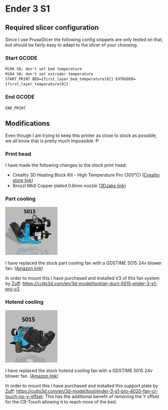# Ender 3 S1

## Required slicer configuration

Since I use PrusaSlicer the following config snippets are only tested on that, but should be fairly easy to adapt to the slicer of your choosing.

### Start GCODE

```
M190 S0; don't set bed temperature
M104 S0; don't set extruder temperature
START_PRINT BED={first_layer_bed_temperature[0]} EXTRUDER={first_layer_temperature[0]}
```

### End GCODE

```
END_PRINT
```

## Modifications

Even though I am trying to keep this printer as close to stock as possible, we all know that is pretty much impossible :P

### Print head

I have made the following changes to the stock print head:

- Creality 3D Heating Block Kit - High Temperature Pro (300℃) ([Creality store link](https://www.creality3dshop.eu/products/creality3d-heating-block-kit-high-temperature-pro-300-for-ender-3-s1-ender-3-s1-pro-cr-10-smart-pro-sermoon-v1-sermoon-v1-pro-hot-end))
- Brozzl Mk8 Copper plated 0.6mm nozzle ([3DJake link](https://www.3djake.com/brozzl/mk8-nozzle-copper-plated?sai=6179))

### Part cooling

<img src="../_assets/ender_3_s1_fan_duct_v3.png" width=33% height=33%>

I have replaced the stock part cooling fan with a GDSTIME 5015 24v blower fan. ([Amazon link](https://www.amazon.de/gp/product/B08QJ5C5PS))

In order to mount this I have purchased and installed V3 of this fan system by [Zuff](https://cults3d.com/en/users/Zuff): https://cults3d.com/en/3d-model/tool/air-duct-5015-ender-3-s1-pro-v3

### Hotend cooling

<img src="../_assets/ender_3_s1_support_plate.png" width=33% height=33%>

I have replaced the stock hotend cooling fan with a GDSTIME 5015 24v blower fan. ([Amazon link](https://www.amazon.de/gp/product/B08QJ5C5PS))

In order to mount this I have purchased and installed this support plate by [Zuff](https://cults3d.com/en/users/Zuff): https://cults3d.com/en/3d-model/tool/ender-3-s1-pro-4020-fan-cr-touch-no-y-offset. This has the additional benefit of removing the Y offset for the CR-Touch allowing it to reach more of the bed.
